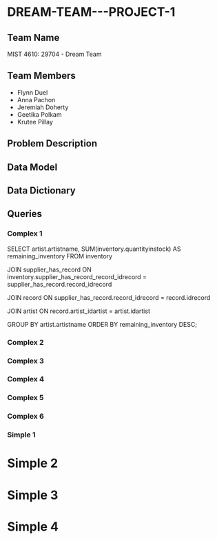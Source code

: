 # DREAM-TEAM---PROJECT-1

## Team Name
MIST 4610: 29704 - Dream Team

## Team Members
* Flynn Duel
* Anna Pachon
* Jeremiah Doherty
* Geetika Polkam
* Krutee Pillay

## Problem Description

## Data Model

## Data Dictionary

## Queries
### Complex 1
SELECT artist.artistname, SUM(inventory.quantityinstock) AS remaining_inventory FROM inventory

JOIN supplier_has_record 
ON inventory.supplier_has_record_record_idrecord = supplier_has_record.record_idrecord

JOIN record ON supplier_has_record.record_idrecord = record.idrecord

JOIN artist ON record.artist_idartist = artist.idartist

GROUP BY artist.artistname
ORDER BY remaining_inventory DESC;

### Complex 2

### Complex 3

### Complex 4

### Complex 5

### Complex 6

### Simple 1

# Simple 2

# Simple 3

# Simple 4

